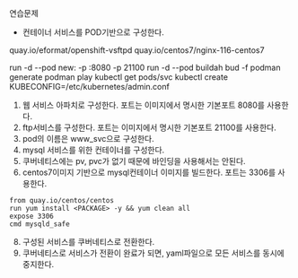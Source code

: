 연습문제

* 컨테이너 서비스를 POD기반으로 구성한다.

quay.io/eformat/openshift-vsftpd
quay.io/centos7/nginx-116-centos7

run -d --pod new: -p :8080 -p 21100
run -d --pod 
buildah bud -f 
podman generate
podman play 
kubectl get pods/svc
kubectl create
KUBECONFIG=/etc/kubernetes/admin.conf

1. 웹 서비스 아파치로 구성한다. 포트는 이미지에서 명시한 기본포트 8080를 사용한다.
2. ftp서비스를 구성한다. 포트는 이미지에서 명시한 기본포트 21100를 사용한다.
3. pod의 이름은 www_svc으로 구성한다.
4. mysql 서비스를 위한 컨테이너를 구성한다. 
5. 쿠버네티스에는 pv, pvc가 없기 때문에 바인딩을 사용해서는 안된다. 
6. centos7이미지 기반으로 mysql컨테이너 이미지를 빌드한다. 포트는 3306를 사용한다. 
```
from quay.io/centos/centos
run yum install <PACKAGE> -y && yum clean all
expose 3306
cmd mysqld_safe
```
8. 구성된 서비스를 쿠버네티스로 전환한다.
9. 쿠버네티스로 서비스가 전환이 완료가 되면, yaml파일으로 모든 서비스를 동시에 중지한다.
